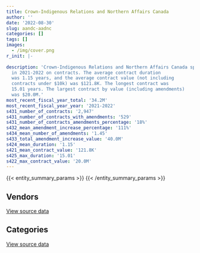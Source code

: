 ```yaml
---
title: Crown-Indigenous Relations and Northern Affairs Canada
author: ''
date: '2022-08-30'
slug: aandc-aadnc
categories: []
tags: []
images:
  - /img/cover.png
r_init: |-
  
description: 'Crown-Indigenous Relations and Northern Affairs Canada spent an estimated $34.2M
  in 2021-2022 on contracts. The average contract duration
  was 1.15 years, and the average contract value (not including
  contracts under $10k) was $121.8K. The longest contract was
  15.01 years. The largest contract by value (including amendments)
  was $20.0M.'
most_recent_fiscal_year_total: '34.2M'
most_recent_fiscal_year_year: '2021-2022'
s431_number_of_contracts: '2,947'
s431_number_of_contracts_with_amendments: '529'
s431_number_of_contracts_amendments_percentage: '18%'
s432_mean_amendment_increase_percentage: '111%'
s434_mean_number_of_amendments: '1.45'
s433_total_amendment_increase_value: '40.0M'
s424_mean_duration: '1.15'
s421_mean_contract_value: '121.8K'
s425_max_duration: '15.01'
s422_max_contract_value: '20.0M'
---
```


<script src="/rmarkdown-libs/htmlwidgets/htmlwidgets.js"></script>
<link href="/rmarkdown-libs/datatables-css/datatables-crosstalk.css" rel="stylesheet" />
<script src="/rmarkdown-libs/datatables-binding/datatables.js"></script>
<script src="/rmarkdown-libs/jquery/jquery-3.6.0.min.js"></script>
<link href="/rmarkdown-libs/dt-core-bootstrap/css/dataTables.bootstrap.min.css" rel="stylesheet" />
<link href="/rmarkdown-libs/dt-core-bootstrap/css/dataTables.bootstrap.extra.css" rel="stylesheet" />
<script src="/rmarkdown-libs/dt-core-bootstrap/js/jquery.dataTables.min.js"></script>
<script src="/rmarkdown-libs/dt-core-bootstrap/js/dataTables.bootstrap.min.js"></script>
<link href="/rmarkdown-libs/crosstalk/css/crosstalk.min.css" rel="stylesheet" />
<script src="/rmarkdown-libs/crosstalk/js/crosstalk.min.js"></script>
<script src="/rmarkdown-libs/htmlwidgets/htmlwidgets.js"></script>
<link href="/rmarkdown-libs/datatables-css/datatables-crosstalk.css" rel="stylesheet" />
<script src="/rmarkdown-libs/datatables-binding/datatables.js"></script>
<script src="/rmarkdown-libs/jquery/jquery-3.6.0.min.js"></script>
<link href="/rmarkdown-libs/dt-core-bootstrap/css/dataTables.bootstrap.min.css" rel="stylesheet" />
<link href="/rmarkdown-libs/dt-core-bootstrap/css/dataTables.bootstrap.extra.css" rel="stylesheet" />
<script src="/rmarkdown-libs/dt-core-bootstrap/js/jquery.dataTables.min.js"></script>
<script src="/rmarkdown-libs/dt-core-bootstrap/js/dataTables.bootstrap.min.js"></script>
<link href="/rmarkdown-libs/crosstalk/css/crosstalk.min.css" rel="stylesheet" />
<script src="/rmarkdown-libs/crosstalk/js/crosstalk.min.js"></script>

{{< entity_summary_params >}}
{{< /entity_summary_params >}}

## Vendors

<div id="htmlwidget-1" style="width:100%;height:auto;" class="datatables html-widget"></div>
<script type="application/json" data-for="htmlwidget-1">{"x":{"style":"bootstrap","filter":"none","vertical":false,"data":[["<a href=\"/vendors/4_office_automation/\">4 OFFICE AUTOMATION<\/a>","<a href=\"/vendors/4plan_consulting/\">4PLAN CONSULTING<\/a>","<a href=\"/vendors/a_hundred_answers/\">A HUNDRED ANSWERS<\/a>","<a href=\"/vendors/adga_group/\">ADGA GROUP<\/a>","<a href=\"/vendors/advanced_business_interiors/\">ADVANCED BUSINESS INTERIORS<\/a>","<a href=\"/vendors/advanced_chippewa_technologies/\">ADVANCED CHIPPEWA TECHNOLOGIES<\/a>","<a href=\"/vendors/aecom/\">AECOM<\/a>","<a href=\"/vendors/air_tindi/\">AIR TINDI<\/a>","<a href=\"/vendors/altis_human_resources/\">ALTIS HUMAN RESOURCES<\/a>","<a href=\"/vendors/applied_electonics/\">APPLIED ELECTONICS<\/a>","<a href=\"/vendors/arcadis_canada/\">ARCADIS CANADA<\/a>","<a href=\"/vendors/artemp_personnel_services/\">ARTEMP PERSONNEL SERVICES<\/a>","<a href=\"/vendors/asokan_business_interiors/\">ASOKAN BUSINESS INTERIORS<\/a>","<a href=\"/vendors/associated_engineering/\">ASSOCIATED ENGINEERING<\/a>","<a href=\"/vendors/bdo_canada/\">BDO CANADA<\/a>","<a href=\"/vendors/beckman_coulter_canada/\">BECKMAN COULTER CANADA<\/a>","<a href=\"/vendors/bell_canada/\">BELL CANADA<\/a>","<a href=\"/vendors/blumetric_environmental/\">BLUMETRIC ENVIRONMENTAL<\/a>","<a href=\"/vendors/cache_computer_consulting/\">CACHE COMPUTER CONSULTING<\/a>","<a href=\"/vendors/calian/\">CALIAN<\/a>","<a href=\"/vendors/canadian_bank_note_company/\">CANADIAN BANK NOTE COMPANY<\/a>","<a href=\"/vendors/canadian_corps_of_commissionaires/\">CANADIAN CORPS OF COMMISSIONAIRES<\/a>","<a href=\"/vendors/canadian_development_consultants/\">CANADIAN DEVELOPMENT CONSULTANTS<\/a>","<a href=\"/vendors/canon/\">CANON<\/a>","<a href=\"/vendors/cansel_survey_equipment/\">CANSEL SURVEY EQUIPMENT<\/a>","<a href=\"/vendors/cdci_research/\">CDCI RESEARCH<\/a>","<a href=\"/vendors/cdw_canada/\">CDW CANADA<\/a>","<a href=\"/vendors/cgi/\">CGI<\/a>","<a href=\"/vendors/charron_human_resources/\">CHARRON HUMAN RESOURCES<\/a>","<a href=\"/vendors/cision_canada/\">CISION CANADA<\/a>","<a href=\"/vendors/colliers_project_leaders/\">COLLIERS PROJECT LEADERS<\/a>","<a href=\"/vendors/compucom_canada/\">COMPUCOM CANADA<\/a>","<a href=\"/vendors/conexsys/\">CONEXSYS<\/a>","<a href=\"/vendors/coradix_technology_consulting/\">CORADIX TECHNOLOGY CONSULTING<\/a>","<a href=\"/vendors/cossette_communications/\">COSSETTE COMMUNICATIONS<\/a>","<a href=\"/vendors/csdc_systems/\">CSDC SYSTEMS<\/a>","<a href=\"/vendors/dell_computer/\">DELL COMPUTER<\/a>","<a href=\"/vendors/deloitte_and_touche/\">DELOITTE AND TOUCHE<\/a>","<a href=\"/vendors/dillon_consulting/\">DILLON CONSULTING<\/a>","<a href=\"/vendors/donna_cona/\">DONNA CONA<\/a>","<a href=\"/vendors/dynabook_canada/\">DYNABOOK CANADA<\/a>","<a href=\"/vendors/ebsco_canada/\">EBSCO CANADA<\/a>","<a href=\"/vendors/eclipsys_solutions/\">ECLIPSYS SOLUTIONS<\/a>","<a href=\"/vendors/ecole_de_langues_abce/\">ECOLE DE LANGUES ABCE<\/a>","<a href=\"/vendors/ecole_de_langues_la_cite/\">ECOLE DE LANGUES LA CITE<\/a>","<a href=\"/vendors/elsevier/\">ELSEVIER<\/a>","<a href=\"/vendors/emtec/\">EMTEC<\/a>","<a href=\"/vendors/englobe/\">ENGLOBE<\/a>","<a href=\"/vendors/ernst_young/\">ERNST YOUNG<\/a>","<a href=\"/vendors/esri/\">ESRI<\/a>","<a href=\"/vendors/evaluation_personnel_selection/\">EVALUATION PERSONNEL SELECTION<\/a>","<a href=\"/vendors/excel_human_resources/\">EXCEL HUMAN RESOURCES<\/a>","<a href=\"/vendors/fast_forward_french/\">FAST FORWARD FRENCH<\/a>","<a href=\"/vendors/fca_canada/\">FCA CANADA<\/a>","<a href=\"/vendors/felix_technology/\">FELIX TECHNOLOGY<\/a>","<a href=\"/vendors/ference_company_consulting/\">FERENCE COMPANY CONSULTING<\/a>","<a href=\"/vendors/fmc_professionals/\">FMC PROFESSIONALS<\/a>","<a href=\"/vendors/ford_motor_company/\">FORD MOTOR COMPANY<\/a>","<a href=\"/vendors/freebalance/\">FREEBALANCE<\/a>","<a href=\"/vendors/gap_wireless/\">GAP WIRELESS<\/a>","<a href=\"/vendors/gartner/\">GARTNER<\/a>","<a href=\"/vendors/general_motors/\">GENERAL MOTORS<\/a>","<a href=\"/vendors/genesis_integration/\">GENESIS INTEGRATION<\/a>","<a href=\"/vendors/global_knowledge/\">GLOBAL KNOWLEDGE<\/a>","<a href=\"/vendors/global_upholstery/\">GLOBAL UPHOLSTERY<\/a>","<a href=\"/vendors/grand_toy/\">GRAND TOY<\/a>","<a href=\"/vendors/graybridge_international_consulting/\">GRAYBRIDGE INTERNATIONAL CONSULTING<\/a>","<a href=\"/vendors/great_slave_helicopters/\">GREAT SLAVE HELICOPTERS<\/a>","<a href=\"/vendors/hemmera_envirochem/\">HEMMERA ENVIROCHEM<\/a>","<a href=\"/vendors/hoskin_scientific/\">HOSKIN SCIENTIFIC<\/a>","<a href=\"/vendors/hypertec/\">HYPERTEC<\/a>","<a href=\"/vendors/ibm_canada/\">IBM CANADA<\/a>","<a href=\"/vendors/ifathom/\">IFATHOM<\/a>","<a href=\"/vendors/instrux_media/\">INSTRUX MEDIA<\/a>","<a href=\"/vendors/ipsos/\">IPSOS<\/a>","<a href=\"/vendors/ipss/\">IPSS<\/a>","<a href=\"/vendors/iron_mountain/\">IRON MOUNTAIN<\/a>","<a href=\"/vendors/it_net_consultants/\">IT NET CONSULTANTS<\/a>","<a href=\"/vendors/itex/\">ITEX<\/a>","<a href=\"/vendors/jones_lang_lasalle/\">JONES LANG LASALLE<\/a>","<a href=\"/vendors/kenn_borek_air/\">KENN BOREK AIR<\/a>","<a href=\"/vendors/konica_minolta_business_solutions/\">KONICA MINOLTA BUSINESS SOLUTIONS<\/a>","<a href=\"/vendors/kpmg/\">KPMG<\/a>","<a href=\"/vendors/language_research_development_group/\">LANGUAGE RESEARCH DEVELOPMENT GROUP<\/a>","<a href=\"/vendors/lionbridge/\">LIONBRIDGE<\/a>","<a href=\"/vendors/lumina_it/\">LUMINA IT<\/a>","<a href=\"/vendors/macdonald_dettwiler_and_associates/\">MACDONALD DETTWILER AND ASSOCIATES<\/a>","<a href=\"/vendors/maxsys_staffing_and_consulting/\">MAXSYS STAFFING AND CONSULTING<\/a>","<a href=\"/vendors/media_q/\">MEDIA Q<\/a>","<a href=\"/vendors/microsoft_canada/\">MICROSOFT CANADA<\/a>","<a href=\"/vendors/mnp/\">MNP<\/a>","<a href=\"/vendors/mobile_resource_group/\">MOBILE RESOURCE GROUP<\/a>","<a href=\"/vendors/modis_canada/\">MODIS CANADA<\/a>","<a href=\"/vendors/morpho_canada/\">MORPHO CANADA<\/a>","<a href=\"/vendors/nations_translation_group/\">NATIONS TRANSLATION GROUP<\/a>","<a href=\"/vendors/nattiq/\">NATTIQ<\/a>","<a href=\"/vendors/nisha_techonologies/\">NISHA TECHONOLOGIES<\/a>","<a href=\"/vendors/nitam_solutions/\">NITAM SOLUTIONS<\/a>","<a href=\"/vendors/northern_micro/\">NORTHERN MICRO<\/a>","<a href=\"/vendors/nova_networks/\">NOVA NETWORKS<\/a>","<a href=\"/vendors/nuix_north_america/\">NUIX NORTH AMERICA<\/a>","<a href=\"/vendors/onx_enterprise_solutions/\">ONX ENTERPRISE SOLUTIONS<\/a>","<a href=\"/vendors/openframe_technologies/\">OPENFRAME TECHNOLOGIES<\/a>","<a href=\"/vendors/opentext/\">OPENTEXT<\/a>","<a href=\"/vendors/optiv_canada_federal/\">OPTIV CANADA FEDERAL<\/a>","<a href=\"/vendors/oracle_canada/\">ORACLE CANADA<\/a>","<a href=\"/vendors/pitney_bowes/\">PITNEY BOWES<\/a>","<a href=\"/vendors/pleiad_canada/\">PLEIAD CANADA<\/a>","<a href=\"/vendors/pra/\">PRA<\/a>","<a href=\"/vendors/pricewaterhouse_coopers/\">PRICEWATERHOUSE COOPERS<\/a>","<a href=\"/vendors/printers_plus/\">PRINTERS PLUS<\/a>","<a href=\"/vendors/prologic_systems/\">PROLOGIC SYSTEMS<\/a>","<a href=\"/vendors/promaxis/\">PROMAXIS<\/a>","<a href=\"/vendors/proquest/\">PROQUEST<\/a>","<a href=\"/vendors/protak_consulting_group/\">PROTAK CONSULTING GROUP<\/a>","<a href=\"/vendors/purespirit_solutions/\">PURESPIRIT SOLUTIONS<\/a>","<a href=\"/vendors/qmr/\">QMR<\/a>","<a href=\"/vendors/quantum_management_services/\">QUANTUM MANAGEMENT SERVICES<\/a>","<a href=\"/vendors/queen_s_university/\">QUEEN S UNIVERSITY<\/a>","<a href=\"/vendors/quintet_consulting/\">QUINTET CONSULTING<\/a>","<a href=\"/vendors/r_e_gilmore_investments/\">R E GILMORE INVESTMENTS<\/a>","<a href=\"/vendors/randstad/\">RANDSTAD<\/a>","<a href=\"/vendors/raymond_chabot_grant_thornton/\">RAYMOND CHABOT GRANT THORNTON<\/a>","<a href=\"/vendors/ricoh/\">RICOH<\/a>","<a href=\"/vendors/robertson_geoconsultants/\">ROBERTSON GEOCONSULTANTS<\/a>","<a href=\"/vendors/s_p_global_market_intelligence/\">S P GLOBAL MARKET INTELLIGENCE<\/a>","<a href=\"/vendors/samson_associes/\">SAMSON ASSOCIES<\/a>","<a href=\"/vendors/sap/\">SAP<\/a>","<a href=\"/vendors/sas_institute/\">SAS INSTITUTE<\/a>","<a href=\"/vendors/scalar_decisions/\">SCALAR DECISIONS<\/a>","<a href=\"/vendors/sharp_electronics/\">SHARP ELECTRONICS<\/a>","<a href=\"/vendors/si_systems/\">SI SYSTEMS<\/a>","<a href=\"/vendors/simplex_grinnell/\">SIMPLEX GRINNELL<\/a>","<a href=\"/vendors/slr_consulting_canada/\">SLR CONSULTING CANADA<\/a>","<a href=\"/vendors/snc_lavalin/\">SNC LAVALIN<\/a>","<a href=\"/vendors/softchoice/\">SOFTCHOICE<\/a>","<a href=\"/vendors/st_joseph_print_group/\">ST JOSEPH PRINT GROUP<\/a>","<a href=\"/vendors/stantec/\">STANTEC<\/a>","<a href=\"/vendors/stratos/\">STRATOS<\/a>","<a href=\"/vendors/subaru_canada/\">SUBARU CANADA<\/a>","<a href=\"/vendors/teksystems_canada/\">TEKSYSTEMS CANADA<\/a>","<a href=\"/vendors/tetra_tech/\">TETRA TECH<\/a>","<a href=\"/vendors/the_aim_group/\">THE AIM GROUP<\/a>","<a href=\"/vendors/the_right_door_consulting/\">THE RIGHT DOOR CONSULTING<\/a>","<a href=\"/vendors/the_vcan_group/\">THE VCAN GROUP<\/a>","<a href=\"/vendors/thg_the_history_group/\">THG THE HISTORY GROUP<\/a>","<a href=\"/vendors/tiree/\">TIREE<\/a>","<a href=\"/vendors/toromont/\">TOROMONT<\/a>","<a href=\"/vendors/toshiba_canada/\">TOSHIBA CANADA<\/a>","<a href=\"/vendors/totem_offisource/\">TOTEM OFFISOURCE<\/a>","<a href=\"/vendors/tpg_technology_consultants/\">TPG TECHNOLOGY CONSULTANTS<\/a>","<a href=\"/vendors/turtle_island_staffing/\">TURTLE ISLAND STAFFING<\/a>","<a href=\"/vendors/university_of_ottawa/\">UNIVERSITY OF OTTAWA<\/a>","<a href=\"/vendors/university_of_regina/\">UNIVERSITY OF REGINA<\/a>","<a href=\"/vendors/vwr_international/\">VWR INTERNATIONAL<\/a>","<a href=\"/vendors/wampum_records/\">WAMPUM RECORDS<\/a>","<a href=\"/vendors/wolters_kluwer/\">WOLTERS KLUWER<\/a>","<a href=\"/vendors/wood_canada/\">WOOD CANADA<\/a>","<a href=\"/vendors/workdynamics_technologies/\">WORKDYNAMICS TECHNOLOGIES<\/a>","<a href=\"/vendors/xerox/\">XEROX<\/a>"],[31632.53,0,null,476940.69,36531.06,491568.03,null,32281.81,588308.57,27863.05,659957.4,227136.96,230748.86,36015,192570.84,68109.69,485131.26,129419,null,678420.99,18155.04,32696.13,1227016.06,67223.6,null,62970.01,223503.13,76233.77,null,47865.62,749393.21,280658.61,49493.56,747283.57,473033.82,null,null,583541.59,null,6666293.94,null,52219.26,1022.29,77622.77,null,24438.28,95326.37,null,297030.23,433170.61,null,null,24800,65480.1,64410,107213.42,0,null,null,46839.06,1792981.9,null,null,39452.03,24824.1,19262.25,12128.9,null,null,62990.55,85627.63,843139,55762.88,null,241003.16,669540.54,558859.85,371723.01,130929.04,null,null,70419.52,303209.29,null,38624.34,26123.52,19679.36,34402.16,null,506343.81,null,147073.33,null,11598.49,null,50722.92,1004462.05,148608.08,2276647.37,19476.9,null,22326.27,26247.76,107732.04,null,3212967.18,7054.45,65559.24,null,45253.83,null,5052.73,19014.88,60967.3,null,null,727893.13,36072.55,null,13698.55,29332.8,4074.75,854151.44,29306.35,811460.12,107945.72,266421.92,null,3396.25,26840.18,2538.9,347949.6,77735.18,243862.95,113326.93,12448.88,39512.3,114447.5,874772.73,23473.8,null,118143.81,161749.37,596539.17,89274.71,1252088,512733.85,79666.57,492670.22,null,246800.21,135660.21,10652.78,12284,173057.06,1690704.16,8968.05,449963.16,332349.99,107820.2],[31719.2,null,null,218862.25,null,104694.83,42059.4,23043.4,609763.84,null,607286.57,302033.51,63950.94,null,233444.24,null,null,126352.1,null,null,241205.6,263955.73,345496.72,73661.08,null,867618.65,168013.94,76442.63,1714.19,52840.54,268279.27,null,null,729733.93,null,65584.36,null,96719,165668.5,6017174.8,2115374.25,353080.41,34112.81,96105.25,null,null,96184.95,173314.94,297844.01,242440.67,135670.5,78543.68,24990,null,null,391282.22,39940.73,52821.3,61166.7,null,483841.18,null,13793.55,35279.44,null,null,21595.44,null,null,null,null,1582061.23,null,160546.12,null,null,312308.87,158847.94,122020.67,null,null,53877.4,125817.74,null,38730.16,37894.74,null,29436.75,84750,1427104.81,15924.58,183778.81,null,null,null,76083.64,60000.57,126436.9,464636.9,null,55615.5,27238.05,93268.75,290100.96,56486.58,1952781.67,7073.78,15360.31,null,null,46666.69,null,19066.97,62236.88,61718.58,38374.89,510374.16,null,null,84897.75,32857.34,null,985910.06,26951.3,884897.86,108241.46,484401.14,293347.48,102796.01,21346.02,null,244982.39,40960.46,183426.68,340809.74,99349.61,null,283501.16,514876.53,null,249771.7,159752.83,132986.27,358503.83,null,1640711.7,998630.32,null,null,24804.71,null,161900.2,51347.55,null,null,2053199.48,null,433002.22,199751.17,61433.65],[null,null,null,null,null,196822.5,null,69287.3,510170.36,null,435255.58,64335.22,13776.55,null,126647.84,null,null,454022.74,null,null,704320.36,60991.19,58010.38,38404.59,25312.93,2014160.92,70641.17,76233.77,23173.26,null,267242.5,null,null,191555.12,null,28693.16,36212.4,647340.8,125350.87,5332582.61,null,322209.99,null,8012.4,13417.02,null,null,305723.1,409253.56,639890.17,null,null,null,null,null,85502.34,null,null,null,null,null,null,null,1150.69,null,null,27024.2,null,338539.36,null,16443,138869.32,null,25650.38,null,null,11497.5,null,null,5336.16,78046.09,28278.33,158981.38,37683.13,null,11683.17,null,230751.64,null,null,106811.17,null,null,null,40000,null,null,null,null,null,63791.36,19126.17,null,88628.36,50907.66,273289.75,7054.45,85793.26,null,null,75666.71,null,19014.88,65306.37,null,null,393949.36,null,null,147860.34,null,null,854151.44,26877.66,1321456.09,98777.73,291758.24,null,61946.7,null,null,null,null,216791.4,370845.07,40289.13,null,236543.78,1108680.81,null,null,205922.85,266979.53,2447.28,null,1110748.57,30637.04,null,null,null,null,10616.41,3105.54,null,null,753534.66,null,73350.1,224701.4,56014.56],[null,null,0,null,null,null,119202.68,127513.26,264548.44,null,470675.08,87303.64,null,null,36038.21,null,null,300482.65,5930.99,null,704320.36,81989.97,76773.06,29379.07,null,1985656.92,8521.59,76233.77,10602.56,null,286787.42,null,null,null,null,null,null,317681.13,282209.33,5600041.91,15519,null,null,1440.59,44659.53,null,null,511100.25,281483.5,47906.79,38827.06,12855.04,26400,null,null,114385.4,null,61031.43,null,null,null,51894.15,null,null,null,null,65199,55756,478941.34,19422.89,null,null,null,null,null,null,13134.1,null,null,143587.19,83337.43,28278.33,62931.38,58853.41,null,null,null,449358.46,null,null,null,92957.32,28886.22,null,26200.07,null,null,null,null,null,63791.36,null,null,null,null,null,7054.45,13322.5,4332.29,null,null,null,77278.31,null,null,null,206648.55,null,30870,149934.38,null,null,1277351.76,5108.42,1525969.76,null,40738.31,null,null,null,null,null,null,998232.18,131907.3,null,null,162419.47,478148.54,null,null,null,216307.24,68719.1,null,1515839.49,null,null,null,null,null,null,null,null,null,829071.93,null,null,119174.29,51707.61]],"container":"<table class=\"table table-striped table-hover row-border order-column display\">\n  <thead>\n    <tr>\n      <th>Vendor<\/th>\n      <th>2018-2019<\/th>\n      <th>2019-2020<\/th>\n      <th>2020-2021<\/th>\n      <th>2021-2022<\/th>\n    <\/tr>\n  <\/thead>\n<\/table>","options":{"order":[[4,"desc"]],"pageLength":10,"autoWidth":true,"columnDefs":[{"targets":1,"render":"function(data, type, row, meta) {\n    return type !== 'display' ? data : DTWidget.formatCurrency(data, \"$\", 2, 3, \",\", \".\", true, null);\n  }"},{"targets":2,"render":"function(data, type, row, meta) {\n    return type !== 'display' ? data : DTWidget.formatCurrency(data, \"$\", 2, 3, \",\", \".\", true, null);\n  }"},{"targets":3,"render":"function(data, type, row, meta) {\n    return type !== 'display' ? data : DTWidget.formatCurrency(data, \"$\", 2, 3, \",\", \".\", true, null);\n  }"},{"targets":4,"render":"function(data, type, row, meta) {\n    return type !== 'display' ? data : DTWidget.formatCurrency(data, \"$\", 2, 3, \",\", \".\", true, null);\n  }"},{"width":"16%","targets":[1,2,3,4]},{"className":"dt-right","targets":[1,2,3,4]}],"orderClasses":false}},"evals":["options.columnDefs.0.render","options.columnDefs.1.render","options.columnDefs.2.render","options.columnDefs.3.render"],"jsHooks":[]}</script>
<p class="text-right">
<a href="https://github.com/GoC-Spending/contracts-data/tree/main/data/out/departments/aandc-aadnc/summary_by_fiscal_year_by_vendor.csv" class="source-data-link btn btn-link">View source data</a>
</p>

## Categories

<div id="htmlwidget-2" style="width:100%;height:auto;" class="datatables html-widget"></div>
<script type="application/json" data-for="htmlwidget-2">{"x":{"style":"bootstrap","filter":"none","vertical":false,"data":[["<a href=\"/categories/other/\">(Other)<\/a>","<a href=\"/categories/facilities_and_construction/\">Facilities and construction<\/a>","<a href=\"/categories/office_management/\">Office management<\/a>","<a href=\"/categories/professional_services/\">Professional services<\/a>","<a href=\"/categories/information_technology/\">Information technology<\/a>","<a href=\"/categories/medical/\">Medical<\/a>","<a href=\"/categories/transportation_and_logistics/\">Transportation and logistics<\/a>","<a href=\"/categories/industrial_products_and_services/\">Industrial products and services<\/a>","<a href=\"/categories/travel/\">Travel<\/a>","<a href=\"/categories/security_and_protection/\">Security and protection<\/a>","<a href=\"/categories/human_capital/\">Human capital<\/a>"],[0,1637479.58,1484901.93,43768251.15,15752502.67,756000.62,544317.3,1169873.12,661187.5,118033.58,1039432.5],[0,953398.52,1176587.85,39890042.21,12696715.48,462649.04,683168.7,698359.12,704913.42,90793.51,1464642.94],[null,538791.96,1372961.18,33864373.02,3082754.89,459292.99,119847.01,342433.53,493997.82,87708.8,1266629.76],[47696.06,959294.4,923355.5,29970380.17,730293.05,null,262810.45,29088.68,449038.51,150551.45,632782.38]],"container":"<table class=\"table table-striped table-hover row-border order-column display\">\n  <thead>\n    <tr>\n      <th>Category<\/th>\n      <th>2018-2019<\/th>\n      <th>2019-2020<\/th>\n      <th>2020-2021<\/th>\n      <th>2021-2022<\/th>\n    <\/tr>\n  <\/thead>\n<\/table>","options":{"order":[[4,"desc"]],"dom":"t","pageLength":30,"autoWidth":true,"columnDefs":[{"targets":1,"render":"function(data, type, row, meta) {\n    return type !== 'display' ? data : DTWidget.formatCurrency(data, \"$\", 2, 3, \",\", \".\", true, null);\n  }"},{"targets":2,"render":"function(data, type, row, meta) {\n    return type !== 'display' ? data : DTWidget.formatCurrency(data, \"$\", 2, 3, \",\", \".\", true, null);\n  }"},{"targets":3,"render":"function(data, type, row, meta) {\n    return type !== 'display' ? data : DTWidget.formatCurrency(data, \"$\", 2, 3, \",\", \".\", true, null);\n  }"},{"targets":4,"render":"function(data, type, row, meta) {\n    return type !== 'display' ? data : DTWidget.formatCurrency(data, \"$\", 2, 3, \",\", \".\", true, null);\n  }"},{"width":"16%","targets":[1,2,3,4]},{"className":"dt-right","targets":[1,2,3,4]}],"orderClasses":false,"lengthMenu":[10,25,30,50,100]}},"evals":["options.columnDefs.0.render","options.columnDefs.1.render","options.columnDefs.2.render","options.columnDefs.3.render"],"jsHooks":[]}</script>
<p class="text-right">
<a href="https://github.com/GoC-Spending/contracts-data/tree/main/data/out/departments/aandc-aadnc/summary_by_fiscal_year_by_category.csv" class="source-data-link btn btn-link">View source data</a>
</p>
